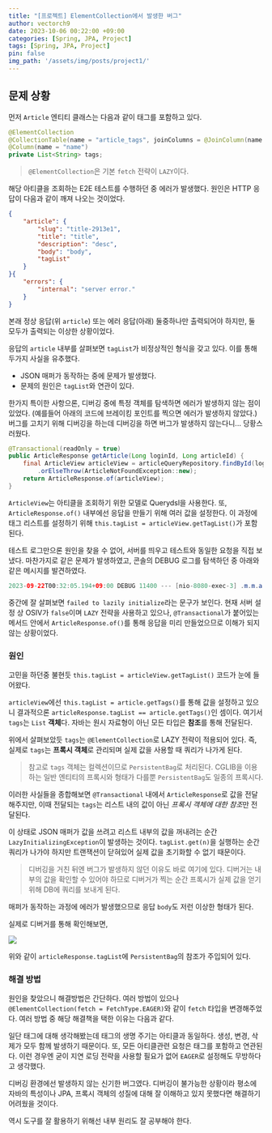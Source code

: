 ```yaml
---
title: "[프로젝트] ElementCollection에서 발생한 버그"
author: vectorch9
date: 2023-10-06 00:22:00 +09:00
categories: [Spring, JPA, Project]
tags: [Spring, JPA, Project]
pin: false
img_path: '/assets/img/posts/project1/'
---
```

## 문제 상황
먼저 `Article` 엔티티 클래스는 다음과 같이 태그를 포함하고 있다.

```java
@ElementCollection
@CollectionTable(name = "article_tags", joinColumns = @JoinColumn(name = "article_id"))  
@Column(name = "name")  
private List<String> tags;
```

> `@ElementCollection`은 기본 `fetch` 전략이 `LAZY`이다.

해당 아티클을 조회하는 E2E 테스트를 수행하던 중 에러가 발생했다. 원인은 HTTP 응답이 다음과 같이 깨져 나오는 것이었다.

```json
{
    "article": {
        "slug": "title-2913e1",
        "title": "title",
        "description": "desc",
        "body": "body",
        "tagList"
    }
}{
    "errors": {
        "internal": "server error."
    }
}
```

본래 정상 응답(위 `article`) 또는 에러 응답(아래) 둘중하나만 출력되어야 하지만, 둘 모두가 출력되는 이상한 상황이었다. 

응답의 `article` 내부를 살펴보면 `tagList`가 비정상적인 형식을 갖고 있다. 이를 통해 두가지 사실을 유추했다.
- JSON 매퍼가 동작하는 중에 문제가 발생했다.
- 문제의 원인은 `tagList`와 연관이 있다.

한가지 특이한 사항으론, 디버깅 중에 특정 객체를 탐색하면 에러가 발생하지 않는 점이 있었다. (예를들어 아래의 코드에 브레이킹 포인트를 찍으면 에러가 발생하지 않았다.) 버그를 고치기 위해 디버깅을 하는데 디버깅을 하면 버그가 발생하지 않는다니... 당황스러웠다.

```java  
@Transactional(readOnly = true)
public ArticleResponse getArticle(Long loginId, Long articleId) {  
    final ArticleView articleView = articleQueryRepository.findById(loginId, articleId)  
        .orElseThrow(ArticleNotFoundException::new);  
    return ArticleResponse.of(articleView);  
}
```

`ArticleView`는 아티클을 조회하기 위한 모델로 Querydsl을 사용한다. 또, `ArticleResponse.of()` 내부에선 응답을 만들기 위해 여러 값을 설정한다. 이 과정에 태그 리스트를 설정하기 위해 `this.tagList = articleView.getTagList()`가 포함된다.

테스트 로그만으론 원인을 찾을 수 없어, 서버를 띄우고 테스트와 동일한 요청을 직접 보냈다. 마찬가지로 같은 문제가 발생하였고, 콘솔의 DEBUG 로그를 탐색하던 중 아래와 같은 메시지를 발견하였다.

```java
2023-09-22T00:32:05.194+09:00 DEBUG 11400 --- [nio-8080-exec-3] .m.m.a.ExceptionHandlerExceptionResolver : Resolved [org.springframework.http.converter.HttpMessageNotWritableException: Could not write JSON: failed to lazily initialize a collection of role: real.world.domain.article.entity.Article.tags: could not initialize proxy - no Session]
```

중간에 잘 살펴보면 `failed to lazily initialize`라는 문구가 보인다. 현재 서버 설정 상 OSIV가 `false`이며 `LAZY` 전략을 사용하고 있으나, `@Transactional`가 붙어있는 메서드 안에서 `ArticleResponse.of()`를 통해 응답을 미리 만들었으므로 이해가 되지 않는 상황이었다.

### 원인
고민을 하던중 불현듯 `this.tagList = articleView.getTagList()` 코드가 눈에 들어왔다.

`articleView`에선 `this.tagList = article.getTags()`를 통해 값을 설정하고 있으니 결과적으론 `articleResponse.tagList == article.getTags()`인 셈이다. 여기서 `tags`는 `List` **객체**다. 자바는 원시 자료형이 아닌 모든 타입은 **참조**를 통해 전달된다. 

위에서 살펴보았듯 `tags`는 `@ElementCollection`로 LAZY 전략이 적용되어 있다. 즉, 실제로 `tags`는 **프록시 객체**로 관리되며 실제 값을 사용할 때 쿼리가 나가게 된다. 

> 참고로 `tags` 객체는 컬렉션이므로 `PersistentBag`로 처리된다. CGLIB을 이용하는 일반 엔티티의 프록시와 형태가 다를뿐 `PersistentBag`도 일종의 프록시다.

이러한 사실들을 종합해보면 `@Transactional` 내에서 `ArticleResponse`로 값을 전달해주지만, 이때 전달되는 `tags`는 리스트 내의 값이 아닌 *프록시 객체에 대한 참조*만 전달된다. 

이 상태로 JSON 매퍼가 값을 쓰려고 리스트 내부의 값을 꺼내려는 순간 `LazyInitializingException`이 발생하는 것이다. `tagList.get(n)`을 실행하는 순간 쿼리가 나가야 하지만 트랜잭션이 닫혀있어 실제 값을 초기화할 수 없기 때문이다.

> 디버깅을 거친 뒤엔 버그가 발생하지 않던 이유도 바로 여기에 있다. 디버거는 내부의 값을 확인할 수 있어야 하므로 디버거가 찍는 순간 프록시가 실제 값을 얻기위해 DB에 쿼리를 보내게 된다.

매퍼가 동작하는 과정에 에러가 발생했으므로 응답 `body`도 저런 이상한 형태가 된다.

실제로 디버거를 통해 확인해보면,

![](PersistentBag.png)

위와 같이 `articleResponse.tagList`에 `PersistentBag`의 참조가 주입되어 있다.

### 해결 방법
원인을 찾았으니 해결방법은 간단하다. 여러 방법이 있으나 `@ElementCollection(fetch = FetchType.EAGER)`와 같이 `fetch` 타입을 변경해주었다. 여러 방법 중 해당 해결책을 택한 이유는 다음과 같다.

일단 태그에 대해 생각해봤는데 태그의 생명 주기는 아티클과 동일하다. 생성, 변경, 삭제가 모두 함께 발생하기 때문이다. 또, 모든 아티클관련 요청은 태그를 포함하고 연관된다. 이런 경우엔 굳이 지연 로딩 전략을 사용할 필요가 없어 `EAGER`로 설정해도 무방하다고 생각했다.

디버깅 환경에선 발생하지 않는 신기한 버그였다. 디버깅이 불가능한 상황이라 평소에 자바의 특성이나 JPA, 프록시 객체의 성질에 대해 잘 이해하고 있지 못했다면 해결하기 어려웠을 것이다. 

역시 도구를 잘 활용하기 위해선 내부 원리도 잘 공부해야 한다.